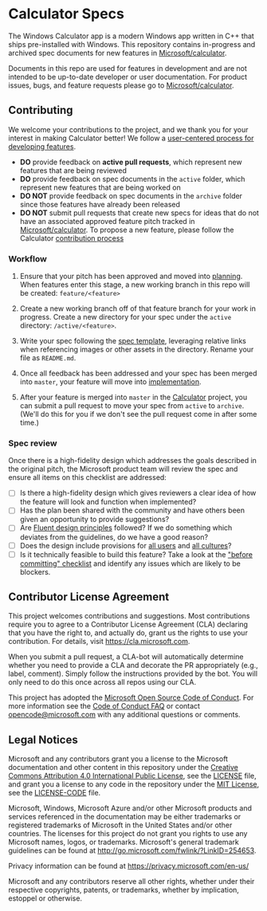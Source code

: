 
# Calculator Specs
The Windows Calculator app is a modern Windows app written in C++ that ships pre-installed with Windows.
This repository contains in-progress and archived spec documents for new features in
[Microsoft/calculator](https://github.com/Microsoft/calculator).

Documents in this repo are used for features in development and are not intended to be up-to-date
developer or user documentation. For product issues, bugs, and feature requests please go to
[Microsoft/calculator](https://github.com/Microsoft/calculator).

## Contributing
We welcome your contributions to the project, and we thank you for your interest in making Calculator
better! We follow a
[user-centered process for developing features](https://github.com/Microsoft/calculator/blob/master/docs/NewFeatureProcess.md).

* **DO** provide feedback on **active pull requests**, which represent new features that are being
  reviewed
* **DO** provide feedback on spec documents in the `active` folder, which represent new features
  that are being worked on
* **DO NOT** provide feedback on spec documents in the `archive` folder since those features have
  already been released
* **DO NOT** submit pull requests that create new specs for ideas that do not have an associated
  approved feature pitch tracked in [Microsoft/calculator](https://github.com/Microsoft/calculator).
  To propose a new feature, please follow the Calculator
  [contribution process](https://github.com/Microsoft/calculator/blob/master/CONTRIBUTING.md)

### Workflow

1. Ensure that your pitch has been approved and moved into
   [planning](https://github.com/Microsoft/calculator/projects/1). When features enter this stage,
   a new working branch in this repo will be created: `feature/<feature>`

2. Create a new working branch off of that feature branch for your work in progress.  Create a new
   directory for your spec under the `active` directory: `/active/<feature>`.

3. Write your spec following the [spec template](./spec_template.md), leveraging relative links when
   referencing images or other assets in the directory.  Rename your file as `README.md`.

5. Once all feedback has been addressed and your spec has been merged into `master`, your feature will
   move into [implementation](https://github.com/Microsoft/calculator/projects/1).

6. After your feature is merged into `master` in the [Calculator](https://github.com/Microsoft/calculator)
   project, you can submit a pull request to move your spec from `active` to `archive`.  (We'll do
   this for you if we don't see the pull request come in after some time.)

### Spec review
Once there is a high-fidelity design which addresses the goals described in the original pitch, the
Microsoft product team will review the spec and ensure all items on this checklist are addressed:

- [ ] Is there a high-fidelity design which gives reviewers a clear idea of how the feature will
  look and function when implemented?
- [ ] Has the plan been shared with the community and have others been given an opportunity to provide
  suggestions?
- [ ] Are [Fluent design principles](https://docs.microsoft.com/en-us/windows/uwp/design/fluent-design-system/)
  followed? If we do something which deviates from the guidelines, do we have a good reason?
- [ ] Does the design include provisions for
  [all users](https://docs.microsoft.com/en-us/windows/uwp/design/accessibility/designing-inclusive-software)
  and [all cultures](https://docs.microsoft.com/en-us/windows/uwp/design/globalizing/guidelines-and-checklist-for-globalizing-your-app)?
- [ ] Is it technically feasible to build this feature? Take a look at the
  ["before committing" checklist](https://github.com/Microsoft/calculator/blob/master/docs/NewFeatureProcess.md#technical-review)
  and identify any issues which are likely to be blockers.

## Contributor License Agreement

This project welcomes contributions and suggestions.  Most contributions require you to agree to a
Contributor License Agreement (CLA) declaring that you have the right to, and actually do, grant us
the rights to use your contribution. For details, visit https://cla.microsoft.com.

When you submit a pull request, a CLA-bot will automatically determine whether you need to provide
a CLA and decorate the PR appropriately (e.g., label, comment). Simply follow the instructions
provided by the bot. You will only need to do this once across all repos using our CLA.

This project has adopted the [Microsoft Open Source Code of Conduct](https://opensource.microsoft.com/codeofconduct/).
For more information see the [Code of Conduct FAQ](https://opensource.microsoft.com/codeofconduct/faq/)
or contact [opencode@microsoft.com](mailto:opencode@microsoft.com) with any additional questions or
comments.

## Legal Notices

Microsoft and any contributors grant you a license to the Microsoft documentation and other content
in this repository under the
[Creative Commons Attribution 4.0 International Public License](https://creativecommons.org/licenses/by/4.0/legalcode),
see the [LICENSE](LICENSE) file, and grant you a license to any code in the repository under the
[MIT License](https://opensource.org/licenses/MIT), see the [LICENSE-CODE](LICENSE-CODE) file.

Microsoft, Windows, Microsoft Azure and/or other Microsoft products and services referenced in the documentation
may be either trademarks or registered trademarks of Microsoft in the United States and/or other countries.
The licenses for this project do not grant you rights to use any Microsoft names, logos, or trademarks.
Microsoft's general trademark guidelines can be found at http://go.microsoft.com/fwlink/?LinkID=254653.

Privacy information can be found at https://privacy.microsoft.com/en-us/

Microsoft and any contributors reserve all other rights, whether under their respective copyrights,
patents, or trademarks, whether by implication, estoppel or otherwise.
